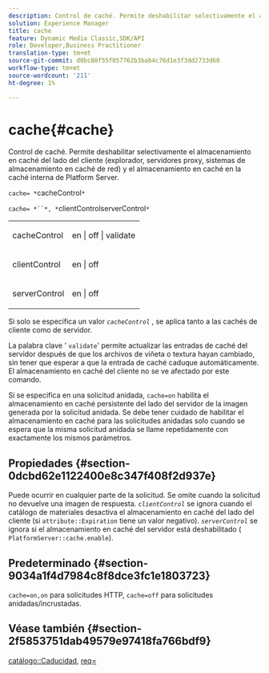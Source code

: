 ```yaml
---
description: Control de caché. Permite deshabilitar selectivamente el almacenamiento en caché del lado del cliente (explorador, servidores proxy, sistemas de almacenamiento en caché de red) y el almacenamiento en caché en la caché interna de Platform Server.
solution: Experience Manager
title: cache
feature: Dynamic Media Classic,SDK/API
role: Developer,Business Practitioner
translation-type: tm+mt
source-git-commit: d0bc88f55f857762b3bab4c76d1e3f3dd2733d60
workflow-type: tm+mt
source-wordcount: '211'
ht-degree: 1%

---
```



# cache{#cache}

Control de caché. Permite deshabilitar selectivamente el almacenamiento en caché del lado del cliente (explorador, servidores proxy, sistemas de almacenamiento en caché de red) y el almacenamiento en caché en la caché interna de Platform Server.

`cache= *`cacheControl`*`

`cache= *``*, *`clientControlserverControl`*`

<table id="simpletable_CBB5DFBD48B444A4AA806B11299BC43E"> 
 <tr class="strow"> 
  <td class="stentry"> <p><span class="varname"> cacheControl</span> </p> </td> 
  <td class="stentry"> <p>en | off | validate </p></td> 
 </tr> 
 <tr class="strow"> 
  <td class="stentry"> <p><span class="varname"> clientControl  </span> </p> </td> 
  <td class="stentry"> <p>en | off </p></td> 
 </tr> 
 <tr class="strow"> 
  <td class="stentry"> <p><span class="varname"> serverControl  </span> </p></td> 
  <td class="stentry"> <p>en | off </p></td> 
 </tr> 
</table>

Si solo se especifica un valor *`cacheControl`* , se aplica tanto a las cachés de cliente como de servidor.

La palabra clave &#39; `validate`&#39; permite actualizar las entradas de caché del servidor después de que los archivos de viñeta o textura hayan cambiado, sin tener que esperar a que la entrada de caché caduque automáticamente. El almacenamiento en caché del cliente no se ve afectado por este comando.

Si se especifica en una solicitud anidada, `cache=on` habilita el almacenamiento en caché persistente del lado del servidor de la imagen generada por la solicitud anidada. Se debe tener cuidado de habilitar el almacenamiento en caché para las solicitudes anidadas solo cuando se espera que la misma solicitud anidada se llame repetidamente con exactamente los mismos parámetros.

## Propiedades {#section-0dcbd62e1122400e8c347f408f2d937e}

Puede ocurrir en cualquier parte de la solicitud. Se omite cuando la solicitud no devuelve una imagen de respuesta. *`clientControl`* se ignora cuando el catálogo de materiales desactiva el almacenamiento en caché del lado del cliente (si  `attribute::Expiration` tiene un valor negativo). *`serverControl`* se ignora si el almacenamiento en caché del servidor está deshabilitado (  `PlatformServer::cache.enable`).

## Predeterminado {#section-9034a1f4d7984c8f8dce3fc1e1803723}

`cache=on,on` para solicitudes HTTP,  `cache=off` para solicitudes anidadas/incrustadas.

## Véase también {#section-2f5853751dab49579e97418fa766bdf9}

[catálogo::Caducidad](../../../../../ir-api/material-cat/image-rendering-api-ref/c-ir-material-catalog/c-ir-material-data-reference/r-ir-expiration-dataref.md#reference-5e93943abff54c93bf85aae3b911a3ce),  [req=](../../../../../ir-api/http-protocol/image-rendering-api-ref/c-ir-http-protocol-ref/c-ir-http-protocol-command-reference/r-ir-req.md#reference-792b1a663fb64261bd2de2a209b847fb)
